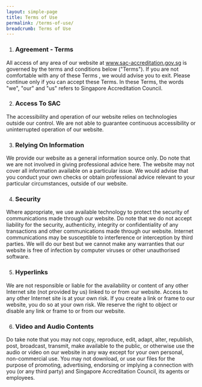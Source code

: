```yaml
---
layout: simple-page
title: Terms of Use
permalink: /terms-of-use/
breadcrumb: Terms of Use
---
```


1. ### Agreement - Terms  
All access of any area of our website at www.sac-accreditation.gov.sg is governed by the terms and conditions below ("Terms"). If you are not comfortable with any of these Terms , we would advise you to exit. Please continue only if you can accept these Terms.
In these Terms, the words "we", "our" and "us" refers to Singapore Accreditation Council.

2. ### Access To SAC  
The accessibility and operation of our website relies on technologies outside our control. We are not able to guarantee continuous accessibility or uninterrupted operation of our website.

3. ### Relying On Information  
We provide our website as a general information source only. Do note that we are not involved in giving professional advice here. The website may not cover all information available on a particular issue. We would advise that you conduct your own checks or obtain professional advice relevant to your particular circumstances, outside of our website.

4. ### Security  
Where appropriate, we use available technology to protect the security of communications made through our website. Do note that we do not accept liability for the security, authenticity, integrity or confidentiality of any transactions and other communications made through our website.
Internet communications may be susceptible to interference or interception by third parties. We will do our best but we cannot make any warranties that our website is free of infection by computer viruses or other unauthorised software.

5. ### Hyperlinks  
We are not responsible or liable for the availability or content of any other Internet site (not provided by us) linked to or from our website. Access to any other Internet site is at your own risk. If you create a link or frame to our website, you do so at your own risk.
We reserve the right to object or disable any link or frame to or from our website.

6. ### Video and Audio Contents  
Do take note that you may not copy, reproduce, edit, adapt, alter, republish, post, broadcast, transmit, make available to the public, or otherwise use the audio or video on our website in any way except for your own personal, non-commercial use.
You may not download, or use our files for the purpose of promoting, advertising, endorsing or implying a connection with you (or any third party) and Singapore Accreditation Council, its agents or employees.
